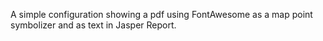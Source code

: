 A simple configuration showing a pdf using FontAwesome as a map point symbolizer and as text in Jasper Report.

